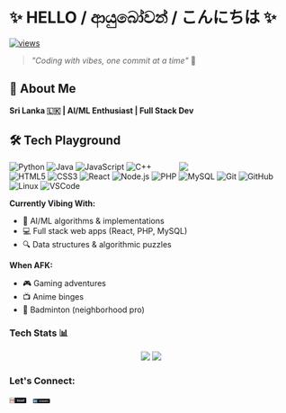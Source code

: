 # ✨ HELLO / ආයුබෝවන් / こんにちは ✨

[![views](https://komarev.com/ghpvc/?username=nipuna-lakruwan&style=flat&color=blueviolet&label=visitors)](https://github.com/nipuna-lakruwan)

  <!-- <img src="https://komarev.com/ghpvc/?username=nipuna-lakruwan&label=Profile%20views&color=blue&style=flat" alt="nipuna-lakruwan" align="right"/> -->
  
> *"Coding with vibes, one commit at a time"* 🌊


## 🌴 About Me 
**Sri Lanka 🇱🇰 | AI/ML Enthusiast | Full Stack Dev**

## 🛠️ Tech Playground  

<img align="right" width="40%" src="https://github.com/Nipuna-Lakruwan/Nipuna-Lakruwan/blob/9bef70849f2f999b072e684b9e1463d58b6d181f/assets/inosuke.gif">

![Python](https://img.shields.io/badge/-Python-3776AB?style=flat-square&logo=python&logoColor=white)
![Java](https://img.shields.io/badge/-Java-007396?style=flat-square&logo=java&logoColor=white)
![JavaScript](https://img.shields.io/badge/-JavaScript-F7DF1E?style=flat-square&logo=javascript&logoColor=black)
![C++](https://img.shields.io/badge/-C++-00599C?style=flat-square&logo=c%2B%2B&logoColor=white)
![HTML5](https://img.shields.io/badge/-HTML5-E34F26?style=flat-square&logo=html5&logoColor=white)
![CSS3](https://img.shields.io/badge/-CSS3-1572B6?style=flat-square&logo=css3&logoColor=white)
![React](https://img.shields.io/badge/-React-61DAFB?style=flat-square&logo=react&logoColor=black)
![Node.js](https://img.shields.io/badge/-Node.js-339933?style=flat-square&logo=node.js&logoColor=white)
![PHP](https://img.shields.io/badge/-PHP-777BB4?style=flat-square&logo=php&logoColor=white)
![MySQL](https://img.shields.io/badge/-MySQL-4479A1?style=flat-square&logo=mysql&logoColor=white)
![Git](https://img.shields.io/badge/-Git-F05032?style=flat-square&logo=git&logoColor=white)
![GitHub](https://img.shields.io/badge/-GitHub-181717?style=flat-square&logo=github&logoColor=white)
![Linux](https://img.shields.io/badge/-Linux-FCC624?style=flat-square&logo=linux&logoColor=black)
![VSCode](https://img.shields.io/badge/-Visual%20Studio%20Code-007ACC?style=flat-square&logo=visual-studio-code&logoColor=white)

**Currently Vibing With:**
- 🧠 AI/ML algorithms & implementations
- 💻 Full stack web apps (React, PHP, MySQL)
- 🔍 Data structures & algorithmic puzzles

**When AFK:**
- 🎮 Gaming adventures
- 📺 Anime binges
- 🏸 Badminton (neighborhood pro)

### Tech Stats 📊

<p align="center">
  <img width="48%" src="https://github-readme-stats.vercel.app/api?username=nipuna-lakruwan&theme=dark&hide_border=true&show_icons=true&count_private=true" />
  <img width="48%" src="https://github-readme-stats.anuraghazra1.vercel.app/api/top-langs/?username=nipuna-lakruwan&theme=dark&hide_border=true&layout=compact" />
</p>

### Let's Connect:

<p>
  <a href="mailto:senarath.lakruwan@gmail.com"><img width="30px" src="https://github.com/Nipuna-Lakruwan/Nipuna-Lakruwan/blob/06f6bba38c072aaae79e2dedcf59359afa70b1d0/assets/icons/gmail.png" /></a>&nbsp;&nbsp;
  <a href="https://www.linkedin.com/in/nipuna-lakruwan-6b740627a"><img width="30px" src="https://github.com/Nipuna-Lakruwan/Nipuna-Lakruwan/blob/06f6bba38c072aaae79e2dedcf59359afa70b1d0/assets/icons/linkedin.png" /></a>
</p>